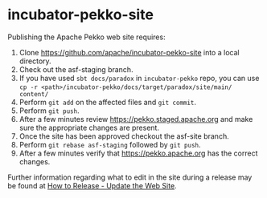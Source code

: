 # incubator-pekko-site

Publishing the Apache Pekko web site requires:

1. Clone https://github.com/apache/incubator-pekko-site into a local directory.
2. Check out the asf-staging branch.
3. If you have used `sbt docs/paradox` in `incubator-pekko` repo, you can use `cp -r <path>/incubator-pekko/docs/target/paradox/site/main/ content/`
4. Perform `git add` on the affected files and `git commit`.
5. Perform `git push`.
6. After a few minutes review https://pekko.staged.apache.org and make sure the appropriate changes are present.
7. Once the site has been approved checkout the asf-site branch.
8. Perform `git rebase asf-staging` followed by `git push`.
9. After a few minutes verify that https://pekko.apache.org has the correct changes.

Further information regarding what to edit in the site during a release may be found at 
[How to Release - Update the Web Site](https://cwiki.apache.org/confluence/display/FLUME/How+to+Release#HowtoRelease-Updatethewebsite).
